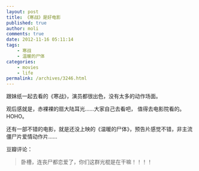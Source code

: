 ```yaml
---
layout: post
title: 《寒战》是好电影
published: true
author: moli
comments: true
date: 2012-11-16 05:11:14
tags:
    - 寒战
    - 温暖的尸体
categories:
    - movies
    - life
permalink: /archives/3246.html
---
```

[][1]

跟妹纸一起去看的《寒战》，演员都很出色，没有太多的动作场面。

观后感就是，赤裸裸的扇大陆耳光……大家自己去看吧， 值得去电影院看的。HOHO。

还有一部不错的电影，就是还没上映的《温暖的尸体》，预告片感觉不错，非主流僵尸片爱情动作片……

[][2]

豆瓣评论：

> 卧槽，连丧尸都恋爱了，你们这群光棍是在干嘛！！！！

 [1]: http://huoxr.com/wp-content/uploads/2012/11/p1711445792.jpg
 [2]: http://huoxr.com/wp-content/uploads/2012/11/p1283295727.jpg